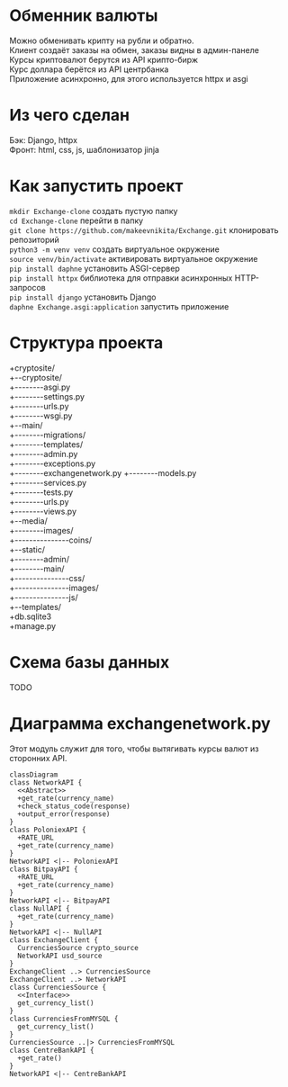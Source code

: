 # Обменник валюты
Можно обменивать крипту на рубли и обратно.  
Клиент создаёт заказы на обмен, заказы видны в админ-панеле  
Курсы криптовалют берутся из API крипто-бирж  
Курс доллара берётся из API центрбанка  
Приложение асинхронно, для этого используется httpx и asgi  
# Из чего сделан
Бэк: Django, httpx  
Фронт: html, css, js, шаблонизатор jinja
# Как запустить проект
```mkdir Exchange-clone``` создать пустую папку  
```cd Exchange-clone``` перейти в папку  
```git clone https://github.com/makeevnikita/Exchange.git``` клонировать репозиторий  
```python3 -m venv venv``` создать виртуальное окружение  
```source venv/bin/activate``` активировать виртуальное окружение  
```pip install daphne``` установить ASGI-сервер  
```pip install httpx``` библиотека для отправки асинхронных HTTP-запросов  
```pip install django``` установить Django  
```daphne Exchange.asgi:application``` запустить приложение  

# Структура проекта  
+cryptosite/  
+--cryptosite/  
+--------asgi.py  
+--------settings.py  
+--------urls.py  
+--------wsgi.py  
+--main/  
+--------migrations/  
+--------templates/    
+--------admin.py  
+--------exceptions.py  
+--------exchangenetwork.py
+--------models.py  
+--------services.py  
+--------tests.py  
+--------urls.py  
+--------views.py  
+--media/  
+--------images/  
+---------------coins/  
+--static/  
+--------admin/  
+--------main/  
+---------------css/  
+---------------images/  
+---------------js/  
+--templates/  
+db.sqlite3  
+manage.py  
# Схема базы данных
TODO
# Диаграмма exchangenetwork.py
Этот модуль служит для того, чтобы вытягивать курсы валют из сторонних API.  
```mermaid
classDiagram
class NetworkAPI {
  <<Abstract>>
  +get_rate(currency_name)
  +check_status_code(response)
  +output_error(response)
}
class PoloniexAPI {
  +RATE_URL
  +get_rate(currency_name)
}
NetworkAPI <|-- PoloniexAPI
class BitpayAPI {
  +RATE_URL
  +get_rate(currency_name)
}
NetworkAPI <|-- BitpayAPI
class NullAPI {
  +get_rate(currency_name)
}
NetworkAPI <|-- NullAPI
class ExchangeClient {
  CurrenciesSource crypto_source
  NetworkAPI usd_source
}
ExchangeClient ..> CurrenciesSource
ExchangeClient ..> NetworkAPI
class CurrenciesSource {
  <<Interface>>
  get_currency_list()
}
class CurrenciesFromMYSQL {
  get_currency_list()
}
CurrenciesSource ..|> CurrenciesFromMYSQL 
class CentreBankAPI {
  +get_rate()
}
NetworkAPI <|-- CentreBankAPI
```
